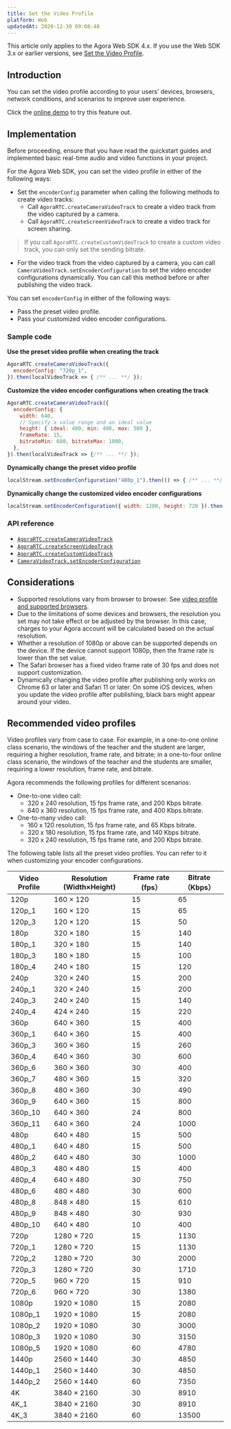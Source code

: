 ```yaml
---
title: Set the Video Profile
platform: Web
updatedAt: 2020-12-30 09:08:48
---
```

<div class="alert note">This article only applies to the Agora Web SDK 4.x. If you use the Web SDK 3.x or earlier versions, see <a href="./video_profile_web?platform=Web">Set the Video Profile</a>.</li></div>

## Introduction

You can set the video profile according to your users’ devices, browsers, network conditions, and scenarios to improve user experience.

<div class="alert info">Click the <a href="https://agoraio-community.github.io/AgoraWebSDK-NG/demo/adjustVideoProfile/index.html">online demo</a> to try this feature out.</div>

## Implementation

Before proceeding, ensure that you have read the quickstart guides and implemented basic real-time audio and video functions in your project.

For the Agora Web SDK, you can set the video profile in either of the following ways:
- Set the `encoderConfig` parameter when calling the following methods to create video tracks:
  - Call `AgoraRTC.createCameraVideoTrack` to create a video track from the video captured by a camera.
  - Call `AgoraRTC.createScreenVideoTrack` to create a video track for screen sharing.
> If you call `AgoraRTC.createCustomVideoTrack` to create a custom video track, you can only set the sending bitrate.
- For the video track from the video captured by a camera, you can call `CameraVideoTrack.setEncoderConfiguration` to set the video encoder configurations dynamically. You can call this method before or after publishing the video track.

You can set `encoderConfig` in either of the following ways:
- Pass the preset video profile.
- Pass your customized video encoder configurations.

### Sample code

**Use the preset video profile when creating the track**

```js
AgoraRTC.createCameraVideoTrack({
  encoderConfig: "720p_1",
}).then(localVideoTrack => { /** ... **/ });
```

**Customize the video encoder configurations when creating the track**

```js
AgoraRTC.createCameraVideoTrack({
  encoderConfig: {
    width: 640,
    // Specify a value range and an ideal value
    height: { ideal: 480, min: 400, max: 500 },
    frameRate: 15,
    bitrateMin: 600, bitrateMax: 1000,
  },
}).then(localVideoTrack => {/** ... **/ });
```

**Dynamically change the preset video profile**

```js
localStream.setEncoderConfiguration("480p_1").then(() => { /** ... **/ })
```

**Dynamically change the customized video encoder configurations**

```js
localStream.setEncoderConfiguration({ width: 1280, height: 720 }).then(() => { /** ... **/ })
```

### API reference
- [`AgoraRTC.createCameraVideoTrack`](./API%20Reference/web/v4.2.0/interfaces/iagorartc.html#createcameravideotrack)
- [`AgoraRTC.createScreenVideoTrack`](./API%20Reference/web/v4.2.0/interfaces/iagorartc.html#createScreenVideoTrack)
- [`AgoraRTC.createCustomVideoTrack`](./API%20Reference/web/v4.2.0/interfaces/iagorartc.html#createCustomVideoTrack)
- [`CameraVideoTrack.setEncoderConfiguration`](./API%20Reference/web/v4.2.0/interfaces/icameravideotrack.html#setencoderconfiguration)

## Considerations
- Supported resolutions vary from browser to browser. See [video profile and supported browsers](./API%20Reference/web/v4.2.0/globals.html#videoencoderconfigurationpreset).
- Due to the limitations of some devices and browsers, the resolution you set may not take effect or be adjusted by the browser. In this case, charges to your Agora account will be calculated based on the actual resolution.
- Whether a resolution of 1080p or above can be supported depends on the device. If the device cannot support 1080p, then the frame rate is lower than the set value.
- The Safari browser has a fixed video frame rate of 30 fps and does not support customization.
- Dynamically changing the video profile after publishing only works on Chrome 63 or later and Safari 11 or later. On some iOS devices, when you update the video profile after publishing, black bars might appear around your video.

## Recommended video profiles

Video profiles vary from case to case. For example, in a one-to-one online class scenario, the windows of the teacher and the student are larger, requiring a higher resolution, frame rate, and bitrate; in a one-to-four online class scenario, the windows of the teacher and the students are smaller, requiring a lower resolution, frame rate, and bitrate.

Agora recommends the following profiles for different scenarios:

- One-to-one video call:
  - 320 x 240 resolution, 15 fps frame rate, and 200 Kbps bitrate.
  - 640 x 360 resolution, 15 fps frame rate, and 400 Kbps bitrate.
- One-to-many video call:
  - 160 x 120 resolution, 15 fps frame rate, and 65 Kbps bitrate.
  - 320 x 180 resolution, 15 fps frame rate, and 140 Kbps bitrate.
  - 320 x 240 resolution, 15 fps frame rate, and 200 Kbps bitrate.

The following table lists all the preset video profiles. You can refer to it when customizing your encoder configurations.

| Video Profile | Resolution (Width×Height) | Frame rate (fps） | Bitrate（Kbps） |
| -------- | --------------- | ----------- | ------------ |
| 120p | 160 × 120 | 15 | 65 |
| 120p_1 | 160 × 120 | 15 | 65 |
| 120p_3 | 120 × 120 | 15 | 50 |
| 180p | 320 × 180 | 15 | 140 |
| 180p_1 | 320 × 180 | 15 | 140 |
| 180p_3 | 180 × 180 | 15 | 100 |
| 180p_4 | 240 × 180 | 15 | 120 |
| 240p | 320 × 240 | 15 | 200 |
| 240p_1 | 320 × 240 | 15 | 200 |
| 240p_3 | 240 × 240 | 15 | 140 |
| 240p_4 | 424 × 240 | 15 | 220 |
| 360p | 640 × 360 | 15 | 400 |
| 360p_1 | 640 × 360 | 15 | 400 |
| 360p_3 | 360 × 360 | 15 | 260 |
| 360p_4 | 640 × 360 | 30 | 600 |
| 360p_6 | 360 × 360 | 30 | 400 |
| 360p_7 | 480 × 360 | 15 | 320 |
| 360p_8 | 480 × 360 | 30 | 490 |
| 360p_9 | 640 × 360 | 15 | 800 |
| 360p_10 | 640 × 360 | 24 | 800 |
| 360p_11 | 640 × 360 | 24 | 1000 |
| 480p | 640 × 480 | 15 | 500 |
| 480p_1 | 640 × 480 | 15 | 500 |
| 480p_2 | 640 × 480 | 30 | 1000 |
| 480p_3 | 480 × 480 | 15 | 400 |
| 480p_4 | 640 × 480 | 30 | 750 |
| 480p_6 | 480 × 480 | 30 | 600 |
| 480p_8 | 848 × 480 | 15 | 610 |
| 480p_9 | 848 × 480 | 30 | 930 |
| 480p_10 | 640 × 480 | 10 | 400 |
| 720p | 1280 × 720 | 15 | 1130 |
| 720p_1 | 1280 × 720 | 15 | 1130 |
| 720p_2 | 1280 × 720 | 30 | 2000 |
| 720p_3 | 1280 × 720 | 30 | 1710 |
| 720p_5 | 960 × 720 | 15 | 910 |
| 720p_6 | 960 × 720 | 30 | 1380 |
| 1080p | 1920 × 1080 | 15 | 2080 |
| 1080p_1 | 1920 × 1080 | 15 | 2080 |
| 1080p_2 | 1920 × 1080 | 30 | 3000 |
| 1080p_3 | 1920 × 1080 | 30 | 3150 |
| 1080p_5 | 1920 × 1080 | 60 | 4780 |
| 1440p | 2560 × 1440 | 30 | 4850 |
| 1440p_1 | 2560 × 1440 | 30 | 4850 |
| 1440p_2 | 2560 × 1440 | 60 | 7350 |
| 4K | 3840 × 2160 | 30 | 8910 |
| 4K_1 | 3840 × 2160 | 30 | 8910 |
| 4K_3 | 3840 × 2160 | 60 | 13500 |
